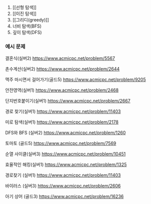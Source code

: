 1. [[선형 탐색]]
2. [[이진 탐색]]
3. [[그리디(greedy)]]
4. 너비 탐색(BFS)
5. 깊이 탐색(DFS)

### 예시 문제


결혼식(실버2)
https://www.acmicpc.net/problem/5567

촌수계산(실버2)
https://www.acmicpc.net/problem/2644

맥주 마시면서 걸어가기(골드5)
https://www.acmicpc.net/problem/9205

안전영역(실버1)
https://www.acmicpc.net/problem/2468

단지번호붙이기(실버1)
https://www.acmicpc.net/problem/2667

경로 찾기(실버1)
https://www.acmicpc.net/problem/11403

미로 탐색(실버1)
https://www.acmicpc.net/problem/2178

DFS와 BFS (실버2)
https://www.acmicpc.net/problem/1260

토마토 (골드5)
https://www.acmicpc.net/problem/7569

순열 사이클(실버3)
https://www.acmicpc.net/problem/10451

효율적인 해킹(실버1)
https://www.acmicpc.net/problem/1325

경로찾기 (실버1)
https://www.acmicpc.net/problem/11403

바이러스 (실버3)
https://www.acmicpc.net/problem/2606

아기 상어 (골드3)
https://www.acmicpc.net/problem/16236